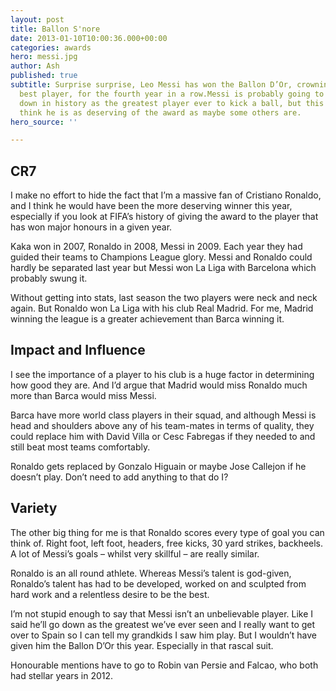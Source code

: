 ```yaml
---
layout: post
title: Ballon S'nore
date: 2013-01-10T10:00:36.000+00:00
categories: awards
hero: messi.jpg
author: Ash
published: true
subtitle: Surprise surprise, Leo Messi has won the Ballon D’Or, crowning him the world’s
  best player, for the fourth year in a row.Messi is probably going to end up going
  down in history as the greatest player ever to kick a ball, but this year I don’t
  think he is as deserving of the award as maybe some others are.
hero_source: ''

---
```

## CR7

I make no effort to hide the fact that I’m a massive fan of Cristiano Ronaldo, and I think he would have been the more deserving winner this year, especially if you look at FIFA’s history of giving the award to the player that has won major honours in a given year.

Kaka won in 2007, Ronaldo in 2008, Messi in 2009. Each year they had guided their teams to Champions League glory. Messi and Ronaldo could hardly be separated last year but Messi won La Liga with Barcelona which probably swung it.

Without getting into stats, last season the two players were neck and neck again. But Ronaldo won La Liga with his club Real Madrid. For me, Madrid winning the league is a greater achievement than Barca winning it.

## Impact and Influence

I see the importance of a player to his club is a huge factor in determining how good they are. And I’d argue that Madrid would miss Ronaldo much more than Barca would miss Messi.

Barca have more world class players in their squad, and although Messi is head and shoulders above any of his team-mates in terms of quality, they could replace him with David Villa or Cesc Fabregas if they needed to and still beat most teams comfortably.

Ronaldo gets replaced by Gonzalo Higuain or maybe Jose Callejon if he doesn’t play. Don’t need to add anything to that do I?

## Variety

The other big thing for me is that Ronaldo scores every type of goal you can think of. Right foot, left foot, headers, free kicks, 30 yard strikes, backheels. A lot of Messi’s goals – whilst very skillful – are really similar.

Ronaldo is an all round athlete. Whereas Messi’s talent is god-given, Ronaldo’s talent has had to be developed, worked on and sculpted from hard work and a relentless desire to be the best.

I’m not stupid enough to say that Messi isn’t an unbelievable player. Like I said he’ll go down as the greatest we’ve ever seen and I really want to get over to Spain so I can tell my grandkids I saw him play. But I wouldn’t have given him the Ballon D’Or this year. Especially in that rascal suit.

Honourable mentions have to go to Robin van Persie and Falcao, who both had stellar years in 2012.